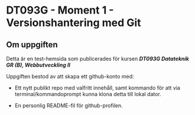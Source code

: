 # DT093G - Moment 1 - Versionshantering med Git 

## Om uppgiften
Detta är en test-hemsida som publicerades för kursen ***DT093G Datateknik GR (B), Webbutveckling II***

Uppgiften bestod av att skapa ett github-konto med:

- Ett nytt publikt repo med valfritt innehåll, samt kommando för att via terminal/kommandoprompt kunna klona detta till lokal dator.

- En personlig README-fil för github-profilen.